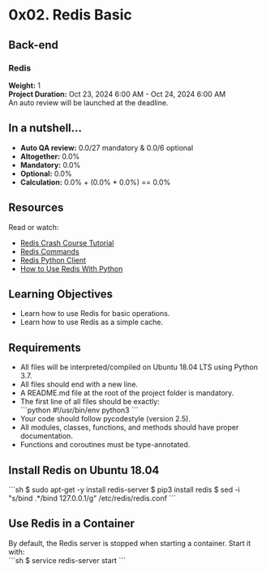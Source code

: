# 0x02. Redis Basic

## Back-end
### Redis

**Weight:** 1  
**Project Duration:** Oct 23, 2024 6:00 AM - Oct 24, 2024 6:00 AM  
An auto review will be launched at the deadline.

## In a nutshell…
- **Auto QA review:** 0.0/27 mandatory & 0.0/6 optional  
- **Altogether:** 0.0%  
- **Mandatory:** 0.0%  
- **Optional:** 0.0%  
- **Calculation:** 0.0% + (0.0% * 0.0%) == 0.0%  

## Resources
Read or watch:
- [Redis Crash Course Tutorial](https://example.com)
- [Redis Commands](https://example.com)
- [Redis Python Client](https://example.com)
- [How to Use Redis With Python](https://example.com)

## Learning Objectives
- Learn how to use Redis for basic operations.
- Learn how to use Redis as a simple cache.

## Requirements
- All files will be interpreted/compiled on Ubuntu 18.04 LTS using Python 3.7.
- All files should end with a new line.
- A README.md file at the root of the project folder is mandatory.
- The first line of all files should be exactly:  
  \`\`\`python
  #!/usr/bin/env python3
  \`\`\`
- Your code should follow pycodestyle (version 2.5).
- All modules, classes, functions, and methods should have proper documentation.
- Functions and coroutines must be type-annotated.

## Install Redis on Ubuntu 18.04
\`\`\`sh
$ sudo apt-get -y install redis-server
$ pip3 install redis
$ sed -i "s/bind .*/bind 127.0.0.1/g" /etc/redis/redis.conf
\`\`\`

## Use Redis in a Container
By default, the Redis server is stopped when starting a container. Start it with:  
\`\`\`sh
$ service redis-server start
\`\`\`
